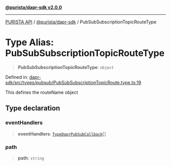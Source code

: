 [**@purista/dapr-sdk v2.0.0**](../README.md)

***

[PURISTA API](../../../packages.md) / [@purista/dapr-sdk](../README.md) / PubSubSubscriptionTopicRouteType

# Type Alias: PubSubSubscriptionTopicRouteType

> **PubSubSubscriptionTopicRouteType**: `object`

Defined in: [dapr-sdk/src/types/pubsub/PubSubSubscriptionTopicRoute.type.ts:19](https://github.com/puristajs/purista/blob/master/packages/dapr-sdk/src/types/pubsub/PubSubSubscriptionTopicRoute.type.ts#L19)

This defines the routeName object

## Type declaration

### eventHandlers

> **eventHandlers**: [`TypeDaprPubSubCallback`](TypeDaprPubSubCallback.md)[]

### path

> **path**: `string`
